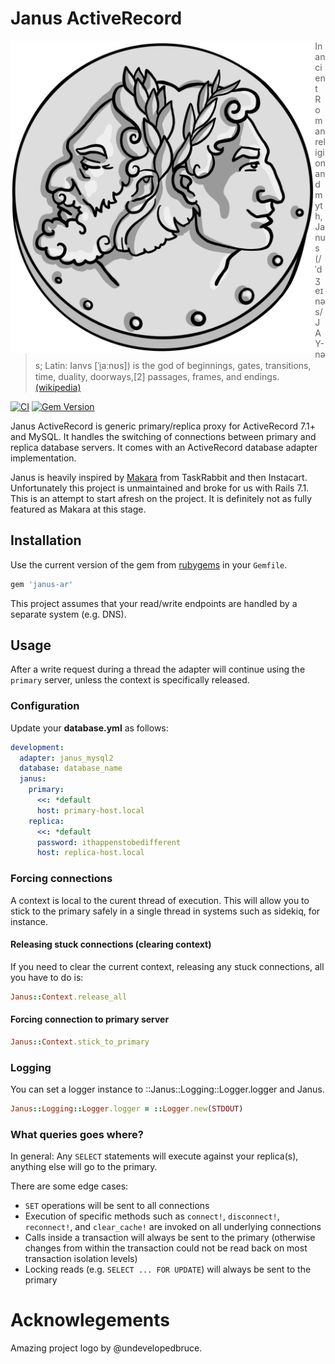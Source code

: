 # Janus ActiveRecord

<p align="center">
  <img src="assets/janus-logo.png"
     alt="Janus Logo"
     style="float: left; margin: 0 auto; height: 500px;" />
</p>

> In ancient Roman religion and myth, Janus (/ˈdʒeɪnəs/ JAY-nəs; Latin: Ianvs [ˈi̯aːnʊs]) is the god of beginnings, gates, transitions, time, duality, doorways,[2] passages, frames, and endings. [(wikipedia)](https://en.wikipedia.org/wiki/Janus)

[![CI](https://github.com/OLIOEX/janus-ar/actions/workflows/ci.yml/badge.svg)](https://github.com/OLIOEX/janus-ar/actions/workflows/ci.yml)
[![Gem Version](https://badge.fury.io/rb/janus-ar.svg)](https://badge.fury.io/rb/janus-ar)

Janus ActiveRecord is generic primary/replica proxy for ActiveRecord 7.1+ and MySQL. It handles the switching of connections between primary and replica database servers. It comes with an ActiveRecord database adapter implementation.

Janus is heavily inspired by [Makara](https://github.com/instacart/makara) from TaskRabbit and then Instacart. Unfortunately this project is unmaintained and broke for us with Rails 7.1. This is an attempt to start afresh on the project. It is definitely not as fully featured as Makara at this stage.

## Installation

Use the current version of the gem from [rubygems](https://rubygems.org/gems/janus-ar) in your `Gemfile`.

```ruby
gem 'janus-ar'
```

This project assumes that your read/write endpoints are handled by a separate system (e.g. DNS).

## Usage

After a write request during a thread the adapter will continue using the `primary` server, unless the context is specifically released.

### Configuration

Update your **database.yml** as follows:

```yml
development:
  adapter: janus_mysql2
  database: database_name
  janus:
    primary:
      <<: *default
      host: primary-host.local
    replica:
      <<: *default
      password: ithappenstobedifferent
      host: replica-host.local
```

### Forcing connections

A context is local to the curent thread of execution. This will allow you to stick to the primary safely in a single thread
in systems such as sidekiq, for instance.

#### Releasing stuck connections (clearing context)

If you need to clear the current context, releasing any stuck connections, all you have to do is:

```ruby
Janus::Context.release_all
```

#### Forcing connection to primary server

```ruby
Janus::Context.stick_to_primary
```

### Logging

You can set a logger instance to ::Janus::Logging::Logger.logger and Janus.

```ruby
Janus::Logging::Logger.logger = ::Logger.new(STDOUT)
```

### What queries goes where?

In general: Any `SELECT` statements will execute against your replica(s), anything else will go to the primary.

There are some edge cases:
* `SET` operations will be sent to all connections
* Execution of specific methods such as `connect!`, `disconnect!`, `reconnect!`, and `clear_cache!` are invoked on all underlying connections
* Calls inside a transaction will always be sent to the primary (otherwise changes from within the transaction could not be read back on most transaction isolation levels)
* Locking reads (e.g. `SELECT ... FOR UPDATE`) will always be sent to the primary


# Acknowlegements

Amazing project logo by @undevelopedbruce.

